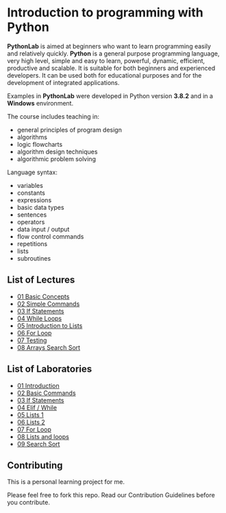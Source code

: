 # Introduction to programming with Python

**PythonLab** is aimed at beginners who want to learn programming easily and relatively quickly. **Python** is a general purpose programming language, very high level, simple and easy to learn, powerful, dynamic, efficient, productive and scalable. It is suitable for both beginners and experienced developers. It can be used both for educational purposes and for the development of integrated applications.

Examples in **PythonLab** were developed in Python version **3.8.2** and in a **Windows** environment.

The course includes teaching in:

* general principles of program design
* algorithms
* logic flowcharts
* algorithm design techniques
* algorithmic problem solving

Language syntax:

* variables
* constants
* expressions
* basic data types
* sentences
* operators
* data input / output
* flow control commands
* repetitions
* lists
* subroutines

## List of Lectures

* [01 Basic Concepts](doc/01_Lecture_Basic_Concepts.md)
* [02 Simple Commands](doc/02_Lecture_Simple_Commands.md)
* [03 If Statements](doc/03_Lecture_If_Statements.md)
* [04 While Loops](doc/04_Lecture_While_Loops.md)
* [05 Introduction to Lists](doc/05_Lecture_Introduction_to_Lists.md)
* [06 For Loop](doc/06_Lecture_For_Loop.md)
* [07 Testing](doc/07_Lecture_Testing.md)
* [08 Arrays Search Sort](doc/08_Lecture_Arrays_Search_Sort.md)

## List of Laboratories

* [01 Introduction](doc/01_Lab_Introduction.md)
* [02 Basic Commands](doc/02_Lab_Basic_Commands.md)
* [03 If Statements](doc/03_Lab_If_Statements.md)
* [04 Elif / While](doc/04_Lab_Elif_While.md)
* [05 Lists 1](doc/05_Lab_Lists.md)
* [06 Lists 2](doc/06_Lab_Lists.md)
* [07 For Loop](doc/07_Lab_For_Loop.md)
* [08 Lists and loops](doc/08_Lab_Lists_and_loops.md)
* [09 Search Sort](doc/09_Lab_Search_Sort.md)

## Contributing

This is a personal learning project for me.

Please feel free to fork this repo. Read our Contribution Guidelines before you contribute.
